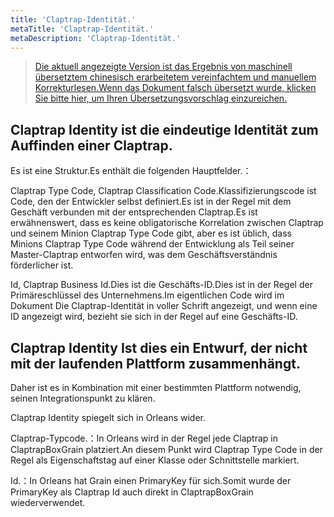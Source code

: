 ```yaml
---
title: 'Claptrap-Identität.'
metaTitle: 'Claptrap-Identität.'
metaDescription: 'Claptrap-Identität.'
---
```


> [Die aktuell angezeigte Version ist das Ergebnis von maschinell übersetztem chinesisch erarbeitetem vereinfachtem und manuellem Korrekturlesen.Wenn das Dokument falsch übersetzt wurde, klicken Sie bitte hier, um Ihren Übersetzungsvorschlag einzureichen.](https://crwd.in/newbeclaptrap)

## Claptrap Identity ist die eindeutige Identität zum Auffinden einer Claptrap.

Es ist eine Struktur.Es enthält die folgenden Hauptfelder.：

Claptrap Type Code, Claptrap Classification Code.Klassifizierungscode ist Code, den der Entwickler selbst definiert.Es ist in der Regel mit dem Geschäft verbunden mit der entsprechenden Claptrap.Es ist erwähnenswert, dass es keine obligatorische Korrelation zwischen Claptrap und seinem Minion Claptrap Type Code gibt, aber es ist üblich, dass Minions Claptrap Type Code während der Entwicklung als Teil seiner Master-Claptrap entworfen wird, was dem Geschäftsverständnis förderlicher ist.

Id, Claptrap Business Id.Dies ist die Geschäfts-ID.Dies ist in der Regel der Primäreschlüssel des Unternehmens.Im eigentlichen Code wird im Dokument Die Claptrap-Identität in voller Schrift angezeigt, und wenn eine ID angezeigt wird, bezieht sie sich in der Regel auf eine Geschäfts-ID.

## Claptrap Identity Ist dies ein Entwurf, der nicht mit der laufenden Plattform zusammenhängt.

Daher ist es in Kombination mit einer bestimmten Plattform notwendig, seinen Integrationspunkt zu klären.

Claptrap Identity spiegelt sich in Orleans wider.

Claptrap-Typcode.：In Orleans wird in der Regel jede Claptrap in ClaptrapBoxGrain platziert.An diesem Punkt wird Claptrap Type Code in der Regel als Eigenschaftstag auf einer Klasse oder Schnittstelle markiert.

Id.：In Orleans hat Grain einen PrimaryKey für sich.Somit wurde der PrimaryKey als Claptrap Id auch direkt in ClaptrapBoxGrain wiederverwendet.
